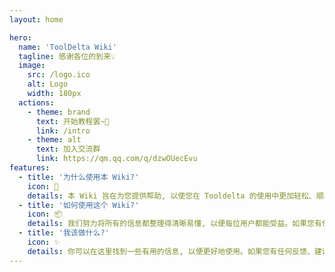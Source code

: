 ```yaml
---
layout: home

hero:
  name: 'ToolDelta Wiki'
  tagline: 感谢各位的到来💡
  image:
    src: /logo.ico
    alt: Logo
    width: 180px
  actions:
    - theme: brand
      text: 开始教程罢~🤔
      link: /intro
    - theme: alt
      text: 加入交流群
      link: https://qm.qq.com/q/dzwOUecEvu
features:
  - title: '为什么使用本 Wiki?'
    icon: 🔨
    details: 本 Wiki 旨在为您提供帮助, 以使您在 Tooldelta 的使用中更加轻松、顺利地享受。
  - title: '如何使用这个 Wiki?'
    icon: 📦
    details: 我们努力将所有的信息都整理得清晰易懂, 以便每位用户都能受益。如果您有任何反馈、建议或需要帮助, 你可以入群或提出issue进行反馈。
  - title: '我该做什么?'
    icon: ✨
    details: 你可以在这里找到一些有用的信息, 以便更好地使用。如果您有任何反馈、建议或需要帮助, 你可以联系作者寻求帮助。
---
```

